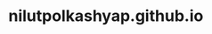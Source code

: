 # nilutpolkashyap.github.io

<!-- <h1> 👨‍💻⚙️WEBSITE UNDER DEVELOPMENT💻🔧 </h1>

<H2> TILL THEN, PLEASE VISIT MY OTHER PROFILES</H2>
<h2><b>GITHUB -> </b> <a href="https://github.com/nilutpolkashyap"> https://github.com/nilutpolkashyap </a>

<h2><b>DEVPOST -> </b> <a href="https://devpost.com/nilutpol_kashyap"> https://devpost.com/nilutpol_kashyap </a>

<h2><b>HACKSTER.IO -> </b> <a href="https://www.hackster.io/nilutpolkashyap"> https://www.hackster.io/nilutpolkashyap </a>

<h2><b>DEVFOLIO -> </b> <a href="https://devfolio.co/@nilutpolkashyap"> https://devfolio.co/@nilutpolkashyap </a> -->

<!-- ![Jokes Card](https://readme-jokes.vercel.app/api) -->


<!-- ![](https://komarev.com/ghpvc/?username=nilutpolkashyap) -->
